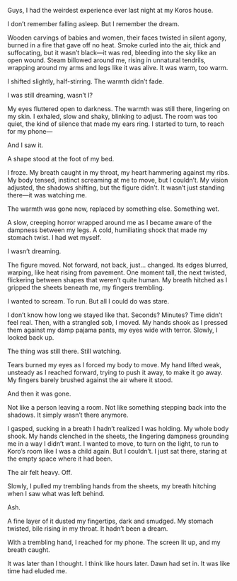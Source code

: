 Guys, I had the weirdest experience ever last night at my Koros house. 

I don’t remember falling asleep. But I remember the dream.  

Wooden carvings of babies and women, their faces twisted in silent agony, burned in a fire that gave off no heat. Smoke curled into the air, thick and suffocating, but it wasn’t black—it was red, bleeding into the sky like an open wound. Steam billowed around me, rising in unnatural tendrils, wrapping around my arms and legs like it was alive. It was warm, too warm.  

I shifted slightly, half-stirring. The warmth didn’t fade.  

I was still dreaming, wasn’t I?  

My eyes fluttered open to darkness. The warmth was still there, lingering on my skin. I exhaled, slow and shaky, blinking to adjust. The room was too quiet, the kind of silence that made my ears ring. I started to turn, to reach for my phone—  

And I saw it.  

A shape stood at the foot of my bed.  

I froze. My breath caught in my throat, my heart hammering against my ribs. My body tensed, instinct screaming at me to move, but I couldn’t. My vision adjusted, the shadows shifting, but the figure didn’t. It wasn’t just standing there—it was watching me.  

The warmth was gone now, replaced by something else. Something wet.  

A slow, creeping horror wrapped around me as I became aware of the dampness between my legs. A cold, humiliating shock that made my stomach twist. I had wet myself.  

I wasn’t dreaming.  

The figure moved. Not forward, not back, just… changed. Its edges blurred, warping, like heat rising from pavement. One moment tall, the next twisted, flickering between shapes that weren’t quite human. My breath hitched as I gripped the sheets beneath me, my fingers trembling.  

I wanted to scream. To run. But all I could do was stare.  

I don’t know how long we stayed like that. Seconds? Minutes? Time didn’t feel real. Then, with a strangled sob, I moved. My hands shook as I pressed them against my damp pajama pants, my eyes wide with terror. Slowly, I looked back up.  

The thing was still there. Still watching.  

Tears burned my eyes as I forced my body to move. My hand lifted weak, unsteady as I reached forward, trying to push it away, to make it go away. My fingers barely brushed against the air where it stood. 

And then it was gone.  

Not like a person leaving a room. Not like something stepping back into the shadows. It simply wasn’t there anymore.

I gasped, sucking in a breath I hadn’t realized I was holding. My whole body shook. My hands clenched in the sheets, the lingering dampness grounding me in a way I didn’t want. I wanted to move, to turn on the light, to run to Koro’s room like I was a child again. But I couldn’t. I just sat there, staring at the empty space where it had been.  

The air felt heavy. Off.  

Slowly, I pulled my trembling hands from the sheets, my breath hitching when I saw what was left behind.  

Ash.

A fine layer of it dusted my fingertips, dark and smudged. My stomach twisted, bile rising in my throat. It hadn’t been a dream.  

With a trembling hand, I reached for my phone. The screen lit up, and my breath caught.  

It was later than I thought. I think like hours later. Dawn had set in. It was like time had eluded me. 